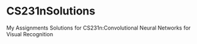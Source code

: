 # CS231nSolutions
My Assignments Solutions for CS231n:Convolutional Neural Networks for Visual Recognition
